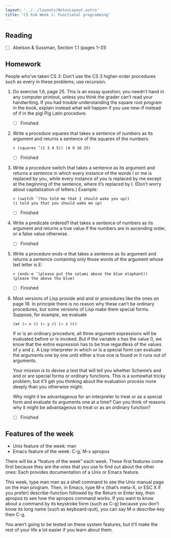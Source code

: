 ```yaml
---
layout: '../../layouts/NotesLayout.astro'
title: 'CS 61A Week 1: Functional programming'
---
```


## Reading

- [ ] Abelson & Sussman, Section 1.1 (pages 1–31)

## Homework

People who’ve taken CS 3: Don’t use the CS 3 higher-order procedures such as every in these problems; use recursion.

1.  Do exercise 1.6, page 25. This is an essay question; you needn’t hand in any computer printout, unless you think the
    grader can’t read your handwriting. If you had trouble understanding the square root program in the book, explain
    instead what will happen if you use new-if instead of if in the pigl Pig Latin procedure.

    - [ ] Finished

2.  Write a procedure squares that takes a sentence of numbers as its argument and returns a sentence of the squares of
    the numbers:

    ```shell
    > (squares ’(2 3 4 5)) (4 9 16 25)
    ```

    - [ ] Finished

3.  Write a procedure switch that takes a sentence as its argument and returns a sentence in which every instance of the
    words I or me is replaced by you, while every instance of you is replaced by me except at the beginning of the
    sentence, where it’s replaced by I. (Don’t worry about capitalization of letters.) Example:

    ```shell
    > (switch ’(You told me that I should wake you up))
    (i told you that you should wake me up)
    ```

    - [ ] Finished

4.  Write a predicate ordered? that takes a sentence of numbers as its argument and returns a true value if the numbers
    are in ascending order, or a false value otherwise.

    - [ ] Finished

5.  Write a procedure ends-e that takes a sentence as its argument and returns a sentence containing only those words of
    the argument whose last letter is E:

    ```shell
    > (ends-e ’(please put the salami above the blue elephant))
    (please the above the blue)
    ```

    - [ ] Finished

6.  Most versions of Lisp provide and and or procedures like the ones on page 19. In principle there is no reason why
    these can’t be ordinary procedures, but some versions of Lisp make them special forms. Suppose, for example, we
    evaluate

    ```scheme
    (or (= x 0) (= y 0) (= z 0))
    ```

    If or is an ordinary procedure, all three argument expressions will be evaluated before or is invoked. But if the
    variable x has the value 0, we know that the entire expression has to be true regardless of the values of y and z. A
    Lisp interpreter in which or is a special form can evaluate the arguments one by one until either a true one is
    found or it runs out of arguments.

    Your mission is to devise a test that will tell you whether Scheme’s and and or are special forms or ordinary
    functions. This is a somewhat tricky problem, but it’ll get you thinking about the evaluation process more deeply
    than you otherwise might.

    Why might it be advantageous for an interpreter to treat or as a special form and evaluate its arguments one at a
    time? Can you think of reasons why it might be advantageous to treat or as an ordinary function?

    - [ ] Finished

## Features of the week

- Unix feature of the week: man
- Emacs feature of the week: C-g, M-x apropos

There will be a “feature of the week” each week. These first features come first because they are the ones that you use
to find out about the other ones: Each provides documentation of a Unix or Emacs feature.

This week, type man man as a shell command to see the Unix manual page on the man program. Then, in Emacs, type M-x
(that’s meta-X, or ESC X if you prefer) describe-function followed by the Return or Enter key, then apropos to see how
the apropos command works. If you want to know about a command by its keystroke form (such as C-g) because you don’t
know its long name (such as keyboard-quit), you can say M-x describe-key then C-g.

You aren’t going to be tested on these system features, but it’ll make the rest of your life a lot easier if you learn
about them.
